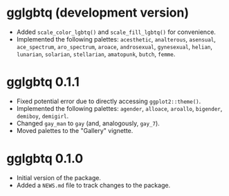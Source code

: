 # gglgbtq (development version)

* Added `scale_color_lgbtq()` and `scale_fill_lgbtq()` for convenience.
* Implemented the following palettes: `acesthetic`, `analterous`, `asensual`, `ace_spectrum`, `aro_spectrum`, `aroace`, `androsexual`, `gynesexual`, `helian`, `lunarian`, `solarian`, `stellarian`, `amatopunk`, `butch`, `femme`.

# gglgbtq 0.1.1

* Fixed potential error due to directly accessing `ggplot2::theme()`.
* Implemented the following palettes: `agender`, `alloace`, `aroallo`, `bigender`, `demiboy`, `demigirl`.
* Changed `gay_man` to `gay` (and, analogously, `gay_7`).
* Moved palettes to the "Gallery" vignette.

# gglgbtq 0.1.0

* Initial version of the package.
* Added a `NEWS.md` file to track changes to the package.
